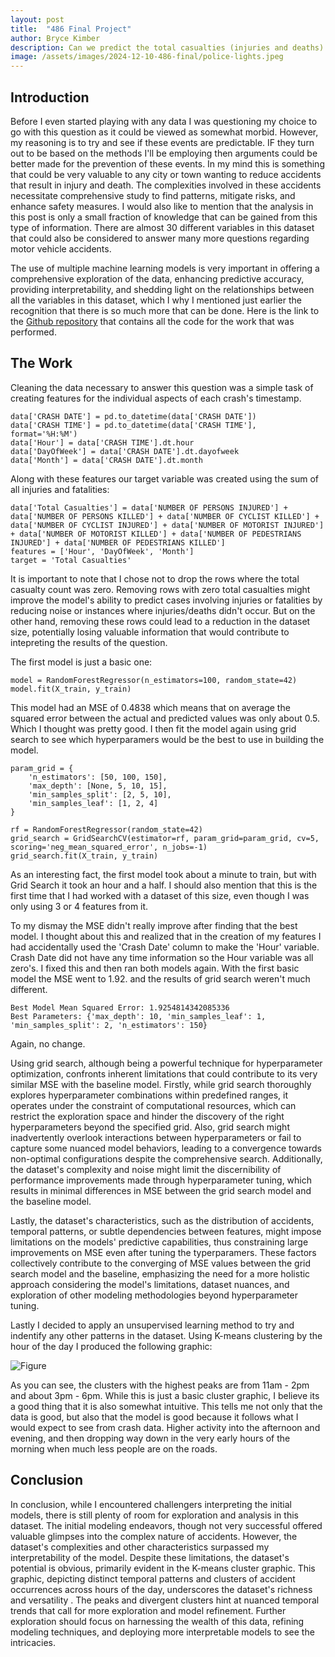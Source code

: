 ```yaml
---
layout: post
title:  "486 Final Project"
author: Bryce Kimber
description: Can we predict the total casualties (injuries and deaths) based on the time the accident happens?
image: /assets/images/2024-12-10-486-final/police-lights.jpeg
---
```


## Introduction

Before I even started playing with any data I was questioning my choice to go with this question as it could be viewed as somewhat morbid. However, my reasoning is to try and see if these events are predictable. IF they turn out to be based on the methods I'll be employing then arguments could be better made for the prevention of these events. In my mind this is something that could be very valuable to any city or town wanting to reduce accidents that result in injury and death. The complexities involved in these accidents necessitate comprehensive study to find patterns, mitigate risks, and enhance safety measures. I would also like to mention that the analysis in this post is only a small fraction of knowledge that can be gained from this type of information. There are almost 30 different variables in this dataset that could also be considered to answer many more questions regarding motor vehicle accidents.

The use of multiple machine learning models is very important in offering a comprehensive exploration of the data, enhancing predictive accuracy, providing interpretability, and shedding light on the relationships between all the variables in this dataset, which I why I mentioned just earlier the recognition that there is so much more that can be done. Here is the link to the [Github repository](https://github.com/bkimber99/486_final) that contains all the code for the work that was performed.

## The Work

Cleaning the data necessary to answer this question was a simple task of creating features for the individual aspects of each crash's timestamp.
```
data['CRASH DATE'] = pd.to_datetime(data['CRASH DATE'])
data['CRASH TIME'] = pd.to_datetime(data['CRASH TIME'], format='%H:%M')
data['Hour'] = data['CRASH TIME'].dt.hour
data['DayOfWeek'] = data['CRASH DATE'].dt.dayofweek
data['Month'] = data['CRASH DATE'].dt.month
```
Along with these features our target variable was created using the sum of all injuries and fatalities:
```
data['Total Casualties'] = data['NUMBER OF PERSONS INJURED'] + data['NUMBER OF PERSONS KILLED'] + data['NUMBER OF CYCLIST KILLED'] + data['NUMBER OF CYCLIST INJURED'] + data['NUMBER OF MOTORIST INJURED'] + data['NUMBER OF MOTORIST KILLED'] + data['NUMBER OF PEDESTRIANS INJURED'] + data['NUMBER OF PEDESTRIANS KILLED']
features = ['Hour', 'DayOfWeek', 'Month']
target = 'Total Casualties'
```
It is important to note that I chose not to drop the rows where the total casualty count was zero. Removing rows with zero total casualties might improve the model's ability to predict cases involving injuries or fatalities by reducing noise or instances where injuries/deaths didn't occur. But on the other hand, removing these rows could lead to a reduction in the dataset size, potentially losing valuable information that would contribute to intepreting the results of the question.

The first model is just a basic one:
```
model = RandomForestRegressor(n_estimators=100, random_state=42)
model.fit(X_train, y_train)
```
This model had an MSE of 0.4838 which means that on average the squared error between the actual and predicted values was only about 0.5. Which I thought was pretty good. I then fit the model again using grid search to see which hyperparamers would be the best to use in building the model.
```
param_grid = {
    'n_estimators': [50, 100, 150],
    'max_depth': [None, 5, 10, 15],
    'min_samples_split': [2, 5, 10],
    'min_samples_leaf': [1, 2, 4]
}

rf = RandomForestRegressor(random_state=42)
grid_search = GridSearchCV(estimator=rf, param_grid=param_grid, cv=5, scoring='neg_mean_squared_error', n_jobs=-1)
grid_search.fit(X_train, y_train)
```
As an interesting fact, the first model took about a minute to train, but with Grid Search it took an hour and a half. I should also mention that this is the first time that I had worked with a dataset of this size, even though I was only using 3 or 4 features from it.

To my dismay the MSE didn't really improve after finding that the best model. I thought about this and realized that in the creation of my features I had accidentally used the 'Crash Date' column to make the 'Hour' variable. Crash Date did not have any time information so the Hour variable was all zero's. I fixed this and then ran both models again. With the first basic model the MSE went to 1.92. and the results of grid search weren't much different.
```
Best Model Mean Squared Error: 1.9254814342085336
Best Parameters: {'max_depth': 10, 'min_samples_leaf': 1, 'min_samples_split': 2, 'n_estimators': 150}
```
Again, no change.

Using grid search, although being a powerful technique for hyperparameter optimization, confronts inherent limitations that could contribute to its very similar MSE with the baseline model. Firstly, while grid search thoroughly explores hyperparameter combinations within predefined ranges, it operates under the constraint of computational resources, which can restrict the exploration space and hinder the discovery of the right hyperparameters beyond the specified grid. Also, grid search might inadvertently overlook interactions between hyperparameters or fail to capture some nuanced model behaviors, leading to a convergence towards non-optimal configurations despite the comprehensive search. Additionally, the dataset's complexity and noise might limit the discernibility of performance improvements made through hyperparameter tuning, which results in minimal differences in MSE between the grid search model and the baseline model. 

Lastly, the dataset's characteristics, such as the distribution of accidents, temporal patterns, or subtle dependencies between features, might impose limitations on the models' predictive capabilities, thus constraining large improvements on MSE even after tuning the typerparamers. These factors collectively contribute to the converging of MSE values between the grid search model and the baseline, emphasizing the need for a more holistic approach considering the model's limitations, dataset nuances, and exploration of other modeling methodologies beyond hyperparameter tuning.

Lastly I decided to apply an unsupervised learning method to try and indentify any other patterns in the dataset. Using K-means clustering by the hour of the day I produced the following graphic:

![Figure](https://raw.githubusercontent.com/bkimber99/my386blog/main/assets/images/2023-12-10-486-final/output.png)

As you can see, the clusters with the highest peaks are from 11am - 2pm and about 3pm - 6pm. While this is just a basic cluster graphic, I believe its a good thing that it is also somewhat intuitive. This tells me not only that the data is good, but also that the model is good because it follows what I would expect to see from crash data. Higher activity into the afternoon and evening, and then dropping way down in the very early hours of the morning when much less people are on the roads.

## Conclusion

In conclusion, while I encountered challengers interpreting the initial models, there is still plenty of room for exploration and analysis in this dataset. The initial modeling endeavors, though not very successful offered valuable glimpses into the complex nature of accidents. However, the dataset's complexities and other characteristics surpassed my interpretability of the model. Despite these limitations, the dataset's potential is obvious, primarily evident in the K-means cluster graphic. This graphic, depicting distinct temporal patterns and clusters of accident occurrences across hours of the day, underscores the dataset's richness and versatility . The peaks and divergent clusters hint at nuanced temporal trends that call for more exploration and model refinement. Further exploration should focus on harnessing the wealth of this data, refining modeling techniques, and deploying more interpretable models to see the intricacies.